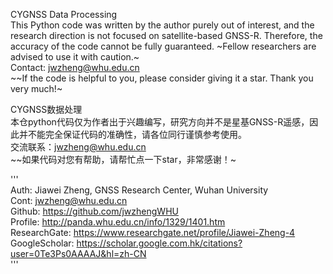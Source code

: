 CYGNSS Data Processing  
This Python code was written by the author purely out of interest, and the research direction is not focused on satellite-based GNSS-R. Therefore, the accuracy of the code cannot be fully guaranteed. ~Fellow researchers are advised to use it with caution.~  
Contact: jwzheng@whu.edu.cn  
~~If the code is helpful to you, please consider giving it a star. Thank you very much!~  
  
CYGNSS数据处理  
本仓python代码仅为作者出于兴趣编写，研究方向并不是星基GNSS-R遥感，因此并不能完全保证代码的准确性，请各位同行谨慎参考使用。  
交流联系：jwzheng@whu.edu.cn  
~~如果代码对您有帮助，请帮忙点一下star，非常感谢！~  
  
'''  
Auth: Jiawei Zheng, GNSS Research Center, Wuhan University  
Cont: jwzheng@whu.edu.cn  
Github: https://github.com/jwzhengWHU  
Profile: http://panda.whu.edu.cn/info/1329/1401.htm  
ResearchGate: https://www.researchgate.net/profile/Jiawei-Zheng-4  
GoogleScholar: https://scholar.google.com.hk/citations?user=0Te3Ps0AAAAJ&hl=zh-CN  
'''

